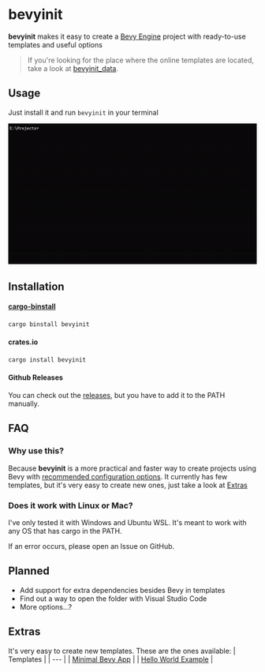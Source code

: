# bevyinit

**bevyinit** makes it easy to create a [Bevy Engine](https://bevyengine.org/) project with ready-to-use templates and useful options

> If you're looking for the place where the online templates are located, take a look at [bevyinit_data](https://github.com/nigrodev/bevyinit_data).

## Usage
Just install it and run `bevyinit` in your terminal

![example](repo/example.gif)

## Installation

#### [cargo-binstall](https://crates.io/crates/cargo-binstall)

```bash
cargo binstall bevyinit
```

#### crates.io

```bash
cargo install bevyinit
```

#### Github Releases

You can check out the
[releases](https://github.com/nigrodev/bevyinit/releases), but you have to add it to the PATH manually.

## FAQ

### Why use this?
Because **bevyinit** is a more practical and faster way to create projects using Bevy with [recommended configuration options](https://bevyengine.org/learn/book/getting-started/setup/). It currently has few templates, but it's very easy to create new ones, just take a look at [Extras](#extras)

### Does it work with Linux or Mac?
I've only tested it with Windows and Ubuntu WSL. It's meant to work with any OS that has cargo in the PATH.

If an error occurs, please open an Issue on GitHub.

## Planned
- Add support for extra dependencies besides Bevy in templates
- Find out a way to open the folder with Visual Studio Code
- More options...?

## Extras
It's very easy to create new templates. These are the ones available:
| Templates | 
| --- |
| [Minimal Bevy App](templates/minimal.ron) |
| [Hello World Example](templates/hello_world.ron) |